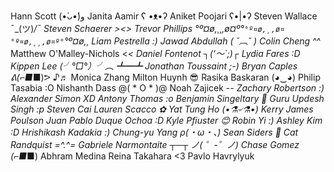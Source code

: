 Hann Scott (•̀ᴗ•́)و
Janita Aamir ʕ •ᴥ•ʔ
Aniket Poojari ʕ•|•ʔ
Steven Wallace ¯\_(ツ)_/¯ 
Steven Schaerer ><>
Trevor Phillips °º¤ø,¸¸,ø¤º°`°º¤ø,¸,ø¤°º¤ø,¸¸,ø¤º°`°º¤ø,¸
Liam Pestrella :)
Jawad Abdullah ( ˘︹˘ )
Colin Cheng ^_^
Matthew O'Malley-Nichols <_<
Daniel Fontenot ┐(‘～`;)┌
Lydia Fares :D
Kippen Lee (╯°□°）╯︵ ┻━┻ 
Jonathan Toussaint ;-)
Bryan Caples ᕕ(⌐■_■)ᕗ ♪♬
Monica Zhang
Milton Huynh 😎
Rasika Baskaran (◕‿◕)
Philip Tasabia :O
Nishanth Dass @( * O * )@
Noah Zajicek -_-
Zachary Robertson :)
Alexander Simon XD
Antony Thomas :o
Benjamin Singeltary 👻
Guru Updesh Singh :p
Steven Cai
Lauren Scacco ✿
Yat Tung Ho (•⚗৺⚗•)
Kerry James Poulson
Juan Pablo Duque Ochoa :D
Kyle Pfiuster 😊
Robin Yi :)
Ashley Kim :D
Hrishikash Kadakia :)
Chung-yu Yang ρ(・ω・、)
Sean Siders 🫠
Cat Randquist =^.^=
Gabriele Narmontaite ┬─┬ ノ( ゜-゜ノ)
Chase Gomez (⌐■_■)
Abhram Medina
Reina Takahara <3
Pavlo Havrylyuk
